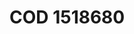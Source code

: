 # COD 1518680
<a name="material" />
<script type="application/ld+json">

  {
    "@context": "https://schema.org/",
    "@type": "ChemicalSubstance",
    "http://purl.org/dc/terms/conformsTo":
      {
        "@type": "CreativeWork",
        "@id": "https://bioschemas.org/profiles/ChemicalSubstance/0.4-RELEASE/"
      },
    "@id": "https://egonw.github.io/nanowiki/nanowiki440.html#material",
    "name": "COD 1518680",
    "sameAs: "http://127.0.0.1/mediawiki/index.php/Special:URIResolver/COD_1518680"
  }
</script>

